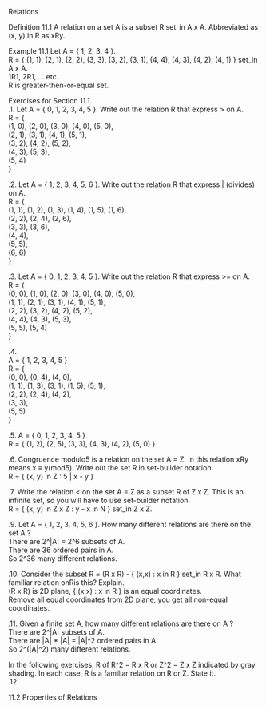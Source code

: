 Relations

Definition 11.1 A relation on a set A is a subset R set_in A x A. Abbreviated as (x, y) in R as xRy.     

Example 11.1 Let A = { 1, 2, 3, 4 }.     
R = { (1, 1), (2, 1), (2, 2), (3, 3), (3, 2), (3, 1), (4, 4), (4, 3), (4, 2), (4, 1) } set_in A x A.     
1R1, 2R1, ... etc.     
R is greater-then-or-equal set.     


Exercises for Section 11.1.     
.1. Let A = { 0, 1, 2, 3, 4, 5 }. Write out the relation R that express > on A.     
R = {     
    (1, 0), (2, 0), (3, 0), (4, 0), (5, 0),     
    (2, 1), (3, 1), (4, 1), (5, 1),     
    (3, 2), (4, 2), (5, 2),          
    (4, 3), (5, 3),               
    (5, 4)                    
}      


.2. Let A = { 1, 2, 3, 4, 5, 6 }. Write out the relation R that express | (divides) on A.     
R = {     
    (1, 1), (1, 2), (1, 3), (1, 4), (1, 5), (1, 6),      
    (2, 2), (2, 4), (2, 6),           
    (3, 3), (3, 6),                
    (4, 4),                
    (5, 5),                
    (6, 6)                
}   


.3. Let A = { 0, 1, 2, 3, 4, 5 }. Write out the relation R that express >= on A.     
R = {     
    (0, 0), (1, 0), (2, 0), (3, 0), (4, 0), (5, 0),     
    (1, 1), (2, 1), (3, 1), (4, 1), (5, 1),     
    (2, 2), (3, 2), (4, 2), (5, 2),          
    (4, 4), (4, 3), (5, 3),               
    (5, 5), (5, 4)                    
}      


.4.         
A = { 1, 2, 3, 4, 5 }     
R = {     
    (0, 0), (0, 4), (4, 0),     
    (1, 1), (1, 3), (3, 1), (1, 5), (5, 1),      
    (2, 2), (2, 4), (4, 2),      
    (3, 3),     
    (5, 5)                
}     


.5. 
A = { 0, 1, 2, 3, 4, 5 }      
R = { (1, 2), (2, 5), (3, 3), (4, 3), (4, 2), (5, 0) }



.6. Congruence modulo5 is a relation on the set A = Z. In this relation xRy means x ≡ y(mod5). Write out the set R in set-builder notation.      
R = { (x, y) in Z : 5 | x - y }       



.7. Write the relation < on the set A = Z as a subset R of Z x Z. This is an infinite set, so you will have to use set-builder notation.      
R = { (x, y) in Z x Z : y - x in N } set_in Z x Z.      


.9. Let A = { 1, 2, 3, 4, 5, 6 }. How many different relations are there on the set A ?       
There are 2^|A| = 2^6 subsets of A.      
There are 36 ordered pairs in A.       
So 2^36 many different relations.     

.10. Consider the subset R = (R x R) - { (x,x) : x in R } set_in R x R. What familiar relation onRis this? Explain.        
(R x R) is 2D plane, { (x,x) : x in R } is an equal coordinates.     
Remove all equal coordinates from 2D plane, you get all non-equal coordinates.          


.11. Given a finite set A, how many different relations are there on A ?     
There are 2^|A| subsets of A.      
There are |A| * |A| = |A|^2 ordered pairs in A.       
So 2^(|A|^2) many different relations.     

In the following exercises, R of R^2 = R x R or Z^2 = Z x Z indicated by gray shading. In each case, R is a familiar relation on R or Z. State it.      
.12.     




11.2 Properties of Relations
